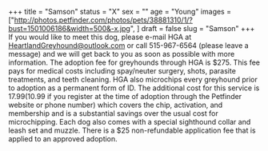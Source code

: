 +++
title = "Samson"
status = "X"
sex = ""
age = "Young"
images = ["http://photos.petfinder.com/photos/pets/38881310/1/?bust=1501006186&width=500&-x.jpg",
]
draft = false
slug = "Samson"
+++
If you would like to meet this dog, please e-mail HGA at HeartlandGreyhound@outlook.com or call 515-967-6564 (please leave a message) and we will get back to you as soon as possible with more information. The adoption fee for greyhounds through HGA is $275. This fee pays for medical costs including spay/neuter surgery, shots, parasite treatments, and teeth cleaning. HGA also microchips every greyhound prior to adoption as a permanent form of ID. The additional cost for this service is $17.99 ($10.99 if you register at the time of adoption through the Petfinder website or phone number) which covers the chip, activation, and membership and is a substantial savings over the usual cost for microchipping. Each dog also comes with a special sighthound collar and leash set and muzzle. There is a $25 non-refundable application fee that is applied to an approved adoption.
